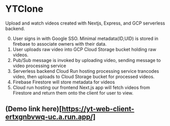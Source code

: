 # YTClone
Upload and watch videos created with Nextjs, Express, and GCP serverless backend.

0. User signs in with Google SSO. Minimal metadata(ID,UID) is stored in firebase to associate owners with their data.
1. User uploads raw video into GCP Cloud Storage bucket holding raw videos.
2. Pub/Sub message is invoked by uploading video, sending message to video processing service
3. Serverless backend Cloud Run hosting processing service trancodes video, then uploads to Cloud Storage bucket for processed videos.
4. Firebase Firestore will store metadata for videos
5. Cloud run hosting our frontend Next.js app will fetch videos from Firestore and return them onto the client for user to view.

## (Demo link here)[https://yt-web-client-ertxgnbvwq-uc.a.run.app/]



